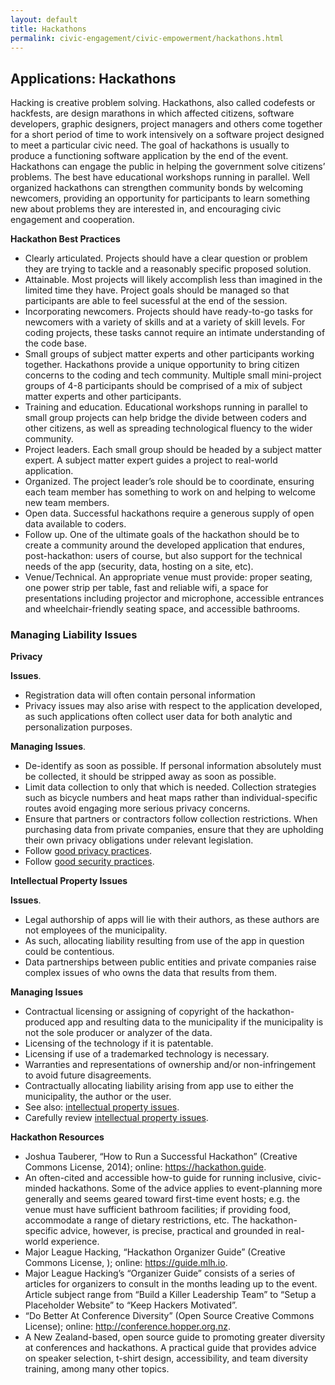```yaml
---
layout: default
title: Hackathons
permalink: civic-engagement/civic-empowerment/hackathons.html
---
```

## Applications: Hackathons

Hacking is creative problem solving. Hackathons, also called codefests or hackfests, are design marathons in which affected citizens, software developers, graphic designers, project managers and others come together for a short period of time to work intensively on a software project designed to meet a particular civic need. The goal of hackathons is usually to produce a functioning software application by the end of the event.
Hackathons can engage the public in helping the government solve citizens’ problems. The best have educational workshops running in parallel. Well organized hackathons can strengthen community bonds by welcoming newcomers, providing an opportunity for participants to learn something new about problems they are interested in, and encouraging civic engagement and cooperation.

**Hackathon Best Practices**
* Clearly articulated. Projects should have a clear question or problem they are trying to tackle and a reasonably specific proposed solution.
* Attainable. Most projects will likely accomplish less than imagined in the limited time they have. Project goals should be managed so that participants are able to feel sucessful at the end of the session.
* Incorporating newcomers. Projects should have ready-to-go tasks for newcomers with a variety of skills and at a variety of skill levels. For coding projects, these tasks cannot require an intimate understanding of the code base.
* Small groups of subject matter experts and other participants working together. Hackathons provide a unique opportunity to bring citizen concerns to the coding and tech community. Multiple small mini-project groups of 4-8 participants should be comprised of a mix of subject matter experts and other participants.
* Training and education. Educational workshops running in parallel to small group projects can help bridge the divide between coders and other citizens, as well as spreading technological fluency to the wider community.
* Project leaders. Each small group should be headed by a subject matter expert. A subject matter expert guides a project to real-world application.
* Organized. The project leader’s role should be to coordinate, ensuring each team member has something to work on and helping to welcome new team members.
* Open data. Successful hackathons require a generous supply of open data available to coders.
* Follow up. One of the ultimate goals of the hackathon should be to create a community around the developed application that endures, post-hackathon:  users of course, but also support for the technical needs of the app (security, data, hosting on a site, etc).
* Venue/Technical. An appropriate venue must provide: proper seating, one power strip per table, fast and reliable wifi, a space for presentations including projector and microphone, accessible entrances and wheelchair-friendly seating space, and accessible bathrooms.

### Managing Liability Issues

**Privacy**

 **Issues**. 
 * Registration data will often contain personal information 
 * Privacy issues may also arise with respect to the application developed, as such applications often collect user data for both analytic and personalization purposes.

 **Managing Issues**.  
 * De-identify as soon as possible.  If personal information absolutely must be collected, it should be stripped away as soon as possible.
 * Limit data collection to only that which is needed. Collection strategies such as bicycle numbers and heat maps rather than individual-specific routes avoid engaging more serious privacy concerns.
 * Ensure that partners or contractors follow collection restrictions. When purchasing data from private companies, ensure that they are upholding their own privacy obligations under relevant legislation.
 * Follow [good privacy practices](https://cippic-ca.github.io/SmartCityToolkit/privacy.html).
 * Follow [good security practices](https://cippic-ca.github.io/SmartCityToolkit/security.html).

**Intellectual Property Issues**

 **Issues**.
 * Legal authorship of apps will lie with their authors, as these authors are not employees of the municipality. 
 * As such, allocating liability resulting from use of the app in question could be contentious.
 * Data partnerships between public entities and private companies raise complex issues of who owns the data that results from them. 

 **Managing Issues**
 * Contractual licensing or assigning of copyright of the hackathon-produced app and resulting data to the municipality if the municipality is not the sole producer or analyzer of the data.
 * Licensing of the technology if it is patentable.
 * Licensing if use of a trademarked technology is necessary.
 * Warranties and representations of ownership and/or non-infringement to avoid future disagreements.
 * Contractually allocating liability arising from app use to either the municipality, the author or the user.
 * See also: [intellectual property issues](https://cippic-ca.github.io/SmartCityToolkit/intellectual-property.html).
 * Carefully review [intellectual property issues](https://cippic-ca.github.io/SmartCityToolkit/intellectual-property.html).

**Hackathon Resources** 
* Joshua Tauberer, “How to Run a Successful Hackathon” (Creative Commons License, 2014); online: https://hackathon.guide.
* An often-cited and accessible how-to guide for running inclusive, civic-minded hackathons. Some of the advice applies to event-planning more generally and seems geared toward first-time event hosts; e.g. the venue must have sufficient bathroom facilities; if providing food, accommodate a range of dietary restrictions, etc. The hackathon-specific advice, however, is precise, practical and grounded in real-world experience.
* Major League Hacking, “Hackathon Organizer Guide” (Creative Commons License, ); online: https://guide.mlh.io. 
* Major League Hacking’s “Organizer Guide” consists of a series of articles for organizers to consult in the months leading up to the event. Article subject range from “Build a Killer Leadership Team” to “Setup a Placeholder Website” to “Keep Hackers Motivated”.
* “Do Better At Conference Diversity” (Open Source Creative Commons License); online: http://conference.hopper.org.nz. 
* A New Zealand-based, open source guide to promoting greater diversity at conferences and hackathons. A practical guide that provides advice on speaker selection, t-shirt design, accessibility, and team diversity training, among many other topics. 
